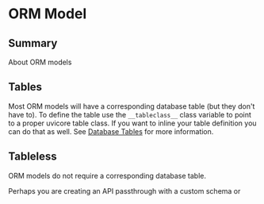 # ORM Model


## Summary

About ORM models







## Tables

Most ORM models will have a corresponding database table (but they don't have to).  To define the table use the `__tableclass__` class variable to point to a proper uvicore table class.  If you want to inline your table definition you can do that as well.  See [Database Tables](/db-tables) for more information.



## Tableless

ORM models do not require a corresponding database table.

  Perhaps you are creating an API passthrough with a custom schema or
